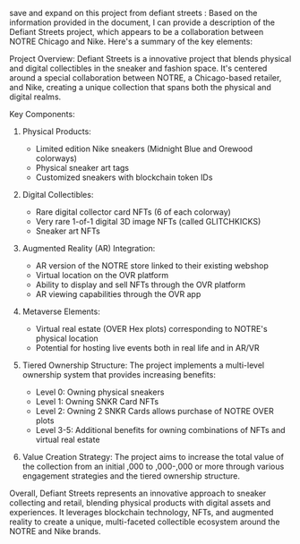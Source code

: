 save and expand on this project from defiant streets : Based on the information provided in the document, I can provide a description of the Defiant Streets project, which appears to be a collaboration between NOTRE Chicago and Nike. Here's a summary of the key elements:

Project Overview: Defiant Streets is a innovative project that blends physical and digital collectibles in the sneaker and fashion space. It's centered around a special collaboration between NOTRE, a Chicago-based retailer, and Nike, creating a unique collection that spans both the physical and digital realms.

Key Components:

1. Physical Products:
   - Limited edition Nike sneakers (Midnight Blue and Orewood colorways)
   - Physical sneaker art tags
   - Customized sneakers with blockchain token IDs

2. Digital Collectibles:
   - Rare digital collector card NFTs (6 of each colorway)
   - Very rare 1-of-1 digital 3D image NFTs (called GLITCHKICKS)
   - Sneaker art NFTs

3. Augmented Reality (AR) Integration:
   - AR version of the NOTRE store linked to their existing webshop
   - Virtual location on the OVR platform
   - Ability to display and sell NFTs through the OVR platform
   - AR viewing capabilities through the OVR app

4. Metaverse Elements:
   - Virtual real estate (OVER Hex plots) corresponding to NOTRE's physical location
   - Potential for hosting live events both in real life and in AR/VR

5. Tiered Ownership Structure:
   The project implements a multi-level ownership system that provides increasing benefits:
   - Level 0: Owning physical sneakers
   - Level 1: Owning SNKR Card NFTs
   - Level 2: Owning 2 SNKR Cards allows purchase of NOTRE OVER plots
   - Level 3-5: Additional benefits for owning combinations of NFTs and virtual real estate

6. Value Creation Strategy:
   The project aims to increase the total value of the collection from an initial ,000 to ,000-,000 or more through various engagement strategies and the tiered ownership structure.

Overall, Defiant Streets represents an innovative approach to sneaker collecting and retail, blending physical products with digital assets and experiences. It leverages blockchain technology, NFTs, and augmented reality to create a unique, multi-faceted collectible ecosystem around the NOTRE and Nike brands. 
